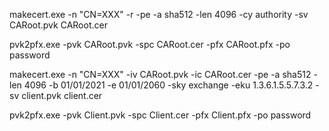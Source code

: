 makecert.exe -n "CN=XXX" -r -pe -a sha512 -len 4096 -cy authority -sv CARoot.pvk CARoot.cer

pvk2pfx.exe -pvk CARoot.pvk -spc CARoot.cer -pfx CARoot.pfx -po password

makecert.exe -n "CN=XXX" -iv CARoot.pvk -ic CARoot.cer -pe -a sha512 -len 4096 -b 01/01/2021 -e 01/01/2060 -sky exchange -eku 1.3.6.1.5.5.7.3.2 -sv client.pvk client.cer


pvk2pfx.exe -pvk Client.pvk -spc Client.cer -pfx Client.pfx -po password

